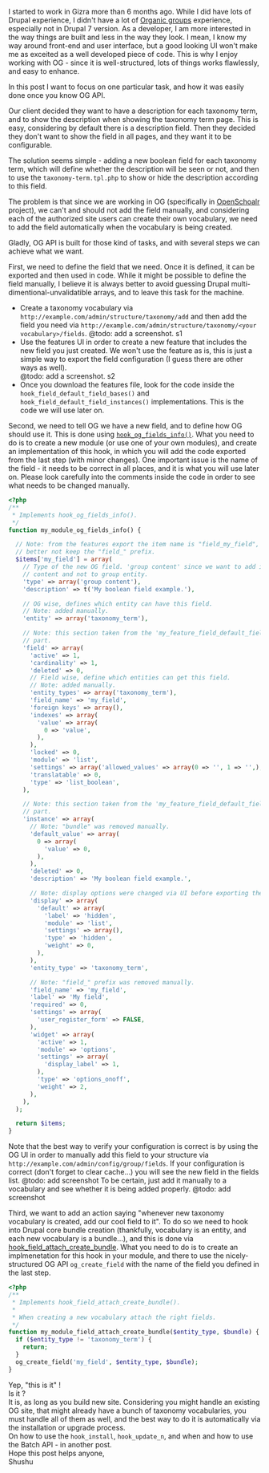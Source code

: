 I started to work in Gizra more than 6 months ago. While I did have lots of Drupal experience, I didn't have a lot of <a href="https://drupal.org/project/og" target=_blank>Organic groups</a> experience, especially not in Drupal 7 version.
As a developer, I am more interested in the way things are built and less in the way they look. I mean, I know my way around front-end and user interface, but a good looking UI won't make me as exceited as a well developed piece of code.
This is why I enjoy working with OG - since it is well-structured, lots of things works flawlessly, and easy to enhance.

In this post I want to focus on one particular task, and how it was easily done once you know OG API.

Our client decided they want to have a description for each taxonomy term, and to show the description when showing the taxonomy term page. This is easy, considering by default there is a description field. Then they decided they don't want to show the field in all pages, and they want it to be configurable.

The solution seems simple - adding a new boolean field for each taxonomy term, which will define whether the description will be seen or not, and then to use the `taxonomy-term.tpl.php` to show or hide the description according to this field.<BR/>

The problem is that since we are working in OG (specifically in <a href="http://openscholar.gizra.com/" target=_blank>OpenSchoalr</a> project), we can't and should not add the field manually, and considering each of the authorized site users can create their own vocabulary, we need to add the field automatically when the vocabulary is being created.

Gladly, OG API is built for those kind of tasks, and with several steps we can achieve what we want.

First, we need to define the field that we need. Once it is defined, it can be exported and then used in code. While it might be possible to define the field manually, I believe it is always better to avoid guessing Drupal multi-dimentional-unvalidatible arrays, and to leave this task for the machine.
* Create a taxonomy vocabulary via `http://example.com/admin/structure/taxonomy/add` and then add the field you need via `http://example.com/admin/structure/taxonomy/<your vocabulary>/fields`.
@todo: add a screenshot. s1
* Use the features UI in order to create a new feature that includes the new field you just created. We won't use the feature as is, this is just a simple way to export the field configuration (I guess there are other ways as well).\
@todo: add a screenshot. s2
* Once you download the features file, look for the code inside the `hook_field_default_field_bases()` and `hook_field_default_field_instances()` implementations. This is the code we will use later on.

Second, we need to tell OG we have a new field, and to define how OG should use it. This is done using <a href="http://drupalcontrib.org/api/drupal/contributions!og!og.api.php/function/hook_og_fields_info/7" target=_blank>`hook_og_fields_info()`</a>. What you need to do is to create a new module (or use one of your own modules), and create an implementation of this hook, in which you will add the code exported from the last step (with minor changes). One important issue is the name of the field - it needs to be correct in all places, and it is what you will use later on.
Please look carefully into the comments inside the code in order to see what needs to be changed manually.
```php
<?php
/**
 * Implements hook_og_fields_info().
 */
function my_module_og_fields_info() {

  // Note: from the features export the item name is "field_my_field", but we
  // better not keep the "field_" prefix.
  $items['my_field'] = array(
    // Type of the new OG field. 'group content' since we want to add it to
    // content and not to group entity.
    'type' => array('group content'),
    'description' => t('My boolean field example.'),

    // OG wise, defines which entity can have this field.
    // Note: added manually.
    'entity' => array('taxonomy_term'),

    // Note: this section taken from the 'my_feature_field_default_field_bases'
    // part.
    'field' => array(
      'active' => 1,
      'cardinality' => 1,
      'deleted' => 0,
      // Field wise, define which entities can get this field.
      // Note: added manually.
      'entity_types' => array('taxonomy_term'),
      'field_name' => 'my_field',
      'foreign keys' => array(),
      'indexes' => array(
        'value' => array(
          0 => 'value',
        ),
      ),
      'locked' => 0,
      'module' => 'list',
      'settings' => array('allowed_values' => array(0 => '', 1 => '',),'allowed_values_function' => '',),
      'translatable' => 0,
      'type' => 'list_boolean',
    ),

    // Note: this section taken from the 'my_feature_field_default_field_instances'
    // part.
    'instance' => array(
      // Note: "bundle" was removed manually.
      'default_value' => array(
        0 => array(
          'value' => 0,
        ),
      ),
      'deleted' => 0,
      'description' => 'My boolean field example.',

      // Note: display options were changed via UI before exporting the field.
      'display' => array(
        'default' => array(
          'label' => 'hidden',
          'module' => 'list',
          'settings' => array(),
          'type' => 'hidden',
          'weight' => 0,
        ),
      ),
      'entity_type' => 'taxonomy_term',

      // Note: "field_" prefix was removed manually.
      'field_name' => 'my_field',
      'label' => 'My field',
      'required' => 0,
      'settings' => array(
        'user_register_form' => FALSE,
      ),
      'widget' => array(
        'active' => 1,
        'module' => 'options',
        'settings' => array(
          'display_label' => 1,
        ),
        'type' => 'options_onoff',
        'weight' => 2,
      ),
    ),
  );

  return $items;
}
```

Note that the best way to verify your configuration is correct is by using the OG UI in order to manually add this field to your structure via `http://example.com/admin/config/group/fields`. If your configuration is correct (don't forget to clear cache...) you will see the new field in the fields list.
@todo: add screenshot
To be certain, just add it manually to a vocabulary and see whether it is being added properly.
@todo: add screenshot

Third, we want to add an action saying "whenever new taxonomy vocabulary is created, add our cool field to it". To do so we need to hook into Drupal core bundle creation (thankfully, vocabulary is an entity, and each new vocabulary is a bundle...), and this is done via <a href="https://api.drupal.org/api/drupal/modules!field!field.api.php/function/hook_field_attach_create_bundle/7" target=_blank>hook_field_attach_create_bundle</a>. What you need to do is to create an implmenetation for this hook in your module, and there to use the nicely-structured OG API `og_create_field` with the name of the field you defined in the last step.
```php
<?php
/**
 * Implements hook_field_attach_create_bundle().
 *
 * When creating a new vocabulary attach the right fields.
 */
function my_module_field_attach_create_bundle($entity_type, $bundle) {
  if ($entity_type != 'taxonomy_term') {
    return;
  }
  og_create_field('my_field', $entity_type, $bundle);
}
```

Yep, "this is it" ! <br/>
Is it ?<br/>
It is, as long as you build new site. Considering you might handle an existing OG site, that might already have a bunch of taxonomy vocabularies, you must handle all of them as well, and the best way to do it is automatically via the installation or upgrade process.<BR/>
On how to use the `hook_install`, `hook_update_n`, and when and how to use the Batch API - in another post.<BR/>
Hope this post helps anyone,<BR/>
Shushu
